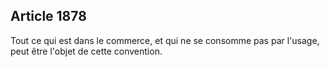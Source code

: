 Article 1878
----
Tout ce qui est dans le commerce, et qui ne se consomme pas par l'usage, peut
être l'objet de cette convention.
